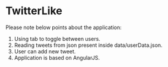 # TwitterLike

Please note below points about the application:

1.  Using tab to toggle between users.
2.  Reading tweets from json present inside data/userData.json.
3.  User can add new tweet.
4.  Application is based on AngularJS.
